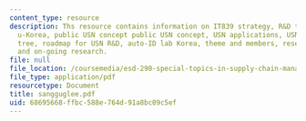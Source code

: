 ```yaml
---
content_type: resource
description: Ths resource contains information on IT839 strategy, R&D thrust towards
  u-Korea, public USN concept public USN concept, USN applications, USN technology
  tree, roadmap for USN R&D, auto-ID lab Korea, theme and members, research focus
  and on-going research.
file: null
file_location: /coursemedia/esd-290-special-topics-in-supply-chain-management-spring-2005/68695668ffbc588e764d91a8bc09c5ef_sangguglee.pdf
file_type: application/pdf
resourcetype: Document
title: sangguglee.pdf
uid: 68695668-ffbc-588e-764d-91a8bc09c5ef
---
```

